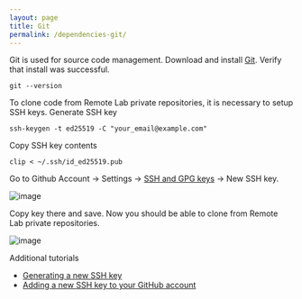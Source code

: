 ```yaml
---
layout: page
title: Git
permalink: /dependencies-git/
---
```


Git is used for source code management. Download and install [Git](https://git-scm.com/). Verify that install was successful.
```
git --version
```
To clone code from Remote Lab private repositories, it is necessary to setup SSH keys. Generate SSH key
```
ssh-keygen -t ed25519 -C "your_email@example.com"
```
Copy SSH key contents
```
clip < ~/.ssh/id_ed25519.pub
```
Go to Github Account -> Settings -> [SSH and GPG keys](https://github.com/settings/keys) -> New SSH key.

![image](/documentation/assets/img/accountsettings.png)


Copy key there and save. Now you should be able to clone from Remote Lab private repositories.

![image](/documentation/assets/img/addsshkey.png)


Additional tutorials
- [Generating a new SSH key](https://docs.github.com/en/github-ae@latest/github/authenticating-to-github/connecting-to-github-with-ssh/generating-a-new-ssh-key-and-adding-it-to-the-ssh-agent)
- [Adding a new SSH key to your GitHub account](https://docs.github.com/en/github-ae@latest/github/authenticating-to-github/connecting-to-github-with-ssh/adding-a-new-ssh-key-to-your-github-account)
